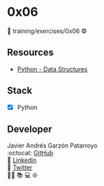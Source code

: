 # 0x06
:open_file_folder: training/exercises/0x06
:copyright:

## Resources
* [Python - Data Structures](https://docs.python.org/3/tutorial/datastructures.html)

## Stack
* [x] Python

## Developer
Javier Andrés Garzón Patarroyo  
:octocat: [GitHub](https://github.com/javierandresgp/)  
:link: [Linkedin](https://www.linkedin.com/in/javierandresgp/)  
:link: [Twitter](https://twitter.com/javierandresgp0)  
:man_technologist: :books: :computer: :globe_with_meridians:
